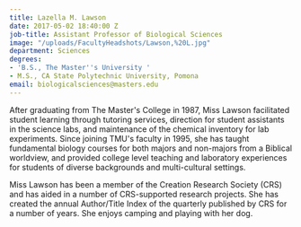 ```yaml
---
title: Lazella M. Lawson
date: 2017-05-02 18:40:00 Z
job-title: Assistant Professor of Biological Sciences
image: "/uploads/FacultyHeadshots/Lawson,%20L.jpg"
department: Sciences
degrees:
- 'B.S., The Master''s University '
- M.S., CA State Polytechnic University, Pomona
email: biologicalsciences@masters.edu
---
```


After graduating from The Master's College in 1987, Miss Lawson facilitated student learning through tutoring services, direction for student assistants in the science labs, and maintenance of the chemical inventory for lab experiments. Since joining TMU's faculty in 1995, she has taught fundamental biology courses for both majors and non-majors from a Biblical worldview, and provided college level teaching and laboratory experiences for students of diverse backgrounds and multi-cultural settings.

Miss Lawson has been a member of the Creation Research Society (CRS) and has aided in a number of CRS-supported research projects. She has created the annual Author/Title Index of the quarterly published by CRS for a number of years. She enjoys camping and playing with her dog.